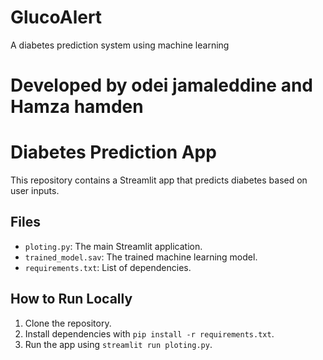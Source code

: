 # GlucoAlert
A diabetes prediction system using machine learning
# Developed by odei jamaleddine and Hamza hamden
# Diabetes Prediction App

This repository contains a Streamlit app that predicts diabetes based on user inputs.

## Files
- `ploting.py`: The main Streamlit application.
- `trained_model.sav`: The trained machine learning model.
- `requirements.txt`: List of dependencies.

## How to Run Locally
1. Clone the repository.
2. Install dependencies with `pip install -r requirements.txt`.
3. Run the app using `streamlit run ploting.py`.
